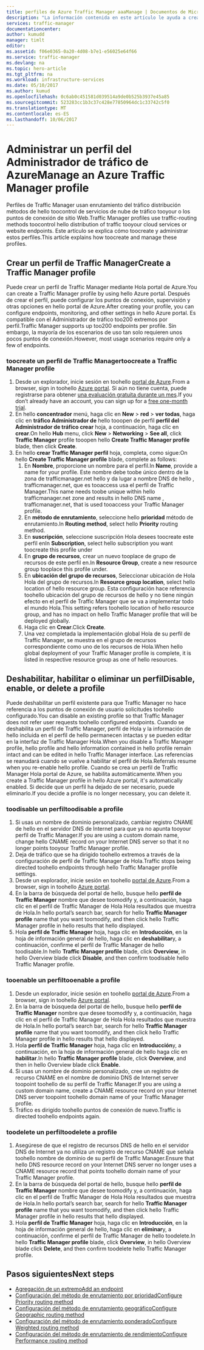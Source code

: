 ```yaml
---
title: perfiles de Azure Traffic Manager aaaManage | Documentos de Microsoft
description: "La información contenida en este artículo le ayuda a crear, deshabilitar, habilitar y eliminar un perfil de Azure Traffic Manager."
services: traffic-manager
documentationcenter: 
author: kumudd
manager: timlt
editor: 
ms.assetid: f06e0365-0a20-4d08-b7e1-e56025e64f66
ms.service: traffic-manager
ms.devlang: na
ms.topic: hero-article
ms.tgt_pltfrm: na
ms.workload: infrastructure-services
ms.date: 05/10/2017
ms.author: kumud
ms.openlocfilehash: 0c6ab0c451581d039514a9de0b525b3937e45a85
ms.sourcegitcommit: 523283cc1b3c37c428e77850964dc1c33742c5f0
ms.translationtype: MT
ms.contentlocale: es-ES
ms.lasthandoff: 10/06/2017
---
```

# <a name="manage-an-azure-traffic-manager-profile"></a><span data-ttu-id="534fc-103">Administrar un perfil del Administrador de tráfico de Azure</span><span class="sxs-lookup"><span data-stu-id="534fc-103">Manage an Azure Traffic Manager profile</span></span>

<span data-ttu-id="534fc-104">Perfiles de Traffic Manager usan enrutamiento del tráfico distribución métodos de hello toocontrol de servicios de nube de tráfico tooyour o los puntos de conexión de sitio Web.</span><span class="sxs-lookup"><span data-stu-id="534fc-104">Traffic Manager profiles use traffic-routing methods toocontrol hello distribution of traffic tooyour cloud services or website endpoints.</span></span> <span data-ttu-id="534fc-105">Este artículo se explica cómo toocreate y administrar estos perfiles.</span><span class="sxs-lookup"><span data-stu-id="534fc-105">This article explains how toocreate and manage these profiles.</span></span>

## <a name="create-a-traffic-manager-profile"></a><span data-ttu-id="534fc-106">Crear un perfil de Traffic Manager</span><span class="sxs-lookup"><span data-stu-id="534fc-106">Create a Traffic Manager profile</span></span>

<span data-ttu-id="534fc-107">Puede crear un perfil de Traffic Manager mediante Hola portal de Azure.</span><span class="sxs-lookup"><span data-stu-id="534fc-107">You can create a Traffic Manager profile by using hello Azure portal.</span></span> <span data-ttu-id="534fc-108">Después de crear el perfil, puede configurar los puntos de conexión, supervisión y otras opciones en hello portal de Azure.</span><span class="sxs-lookup"><span data-stu-id="534fc-108">After creating your profile, you can configure endpoints, monitoring, and other settings in hello Azure portal.</span></span> <span data-ttu-id="534fc-109">Es compatible con el Administrador de tráfico too200 extremos por perfil.</span><span class="sxs-lookup"><span data-stu-id="534fc-109">Traffic Manager supports up too200 endpoints per profile.</span></span> <span data-ttu-id="534fc-110">Sin embargo, la mayoría de los escenarios de uso tan solo requieren unos pocos puntos de conexión.</span><span class="sxs-lookup"><span data-stu-id="534fc-110">However, most usage scenarios require only a few of endpoints.</span></span>

### <a name="toocreate-a-traffic-manager-profile"></a><span data-ttu-id="534fc-111">toocreate un perfil de Traffic Manager</span><span class="sxs-lookup"><span data-stu-id="534fc-111">toocreate a Traffic Manager profile</span></span>

1. <span data-ttu-id="534fc-112">Desde un explorador, inicie sesión en toohello [portal de Azure](http://portal.azure.com).</span><span class="sxs-lookup"><span data-stu-id="534fc-112">From a browser, sign in toohello [Azure portal](http://portal.azure.com).</span></span> <span data-ttu-id="534fc-113">Si aún no tiene cuenta, puede registrarse para obtener [una evaluación gratuita durante un mes](https://azure.microsoft.com/free/).</span><span class="sxs-lookup"><span data-stu-id="534fc-113">If you don’t already have an account, you can sign up for a [free one-month trial](https://azure.microsoft.com/free/).</span></span> 
2. <span data-ttu-id="534fc-114">En hello **concentrador** menú, haga clic en **New** > **red** > **ver todas**, haga clic en **tráfico Administrador de** hello tooopen de perfil **perfil del Administrador de tráfico crear** hoja, a continuación, haga clic en **crear**.</span><span class="sxs-lookup"><span data-stu-id="534fc-114">On hello **Hub** menu, click **New** > **Networking** > **See all**, click **Traffic Manager** profile tooopen hello **Create Traffic Manager profile** blade, then click **Create**.</span></span>
3. <span data-ttu-id="534fc-115">En hello **crear Traffic Manager perfil** hoja, completa, como sigue:</span><span class="sxs-lookup"><span data-stu-id="534fc-115">On hello **Create Traffic Manager profile** blade, complete as follows:</span></span>
    1. <span data-ttu-id="534fc-116">En **Nombre**, proporcione un nombre para el perfil.</span><span class="sxs-lookup"><span data-stu-id="534fc-116">In **Name**, provide a name for your profile.</span></span> <span data-ttu-id="534fc-117">Este nombre debe toobe único dentro de la zona de trafficmanager.net hello y da lugar a nombre DNS de hello <name>, trafficmanager.net, que es tooaccess usa el perfil de Traffic Manager.</span><span class="sxs-lookup"><span data-stu-id="534fc-117">This name needs toobe unique within hello trafficmanager.net zone and results in hello DNS name <name>, trafficmanager.net, that is used tooaccess your Traffic Manager profile.</span></span>
    2. <span data-ttu-id="534fc-118">En **método de enrutamiento**, seleccione hello **prioridad** método de enrutamiento.</span><span class="sxs-lookup"><span data-stu-id="534fc-118">In **Routing method**, select hello **Priority** routing method.</span></span>
    3. <span data-ttu-id="534fc-119">En **suscripción**, seleccione suscripción Hola desees toocreate este perfil en</span><span class="sxs-lookup"><span data-stu-id="534fc-119">In **Subscription**, select hello subscription you want toocreate this profile under</span></span>
    4. <span data-ttu-id="534fc-120">En **grupo de recursos**, crear un nuevo tooplace de grupo de recursos de este perfil en.</span><span class="sxs-lookup"><span data-stu-id="534fc-120">In **Resource Group**, create a new resource group tooplace this profile under.</span></span>
    5. <span data-ttu-id="534fc-121">En **ubicación del grupo de recursos**, Seleccionar ubicación de Hola Hola del grupo de recursos.</span><span class="sxs-lookup"><span data-stu-id="534fc-121">In **Resource group location**, select hello location of hello resource group.</span></span> <span data-ttu-id="534fc-122">Esta configuración hace referencia toohello ubicación del grupo de recursos de hello y no tiene ningún efecto en el perfil de Traffic Manager que se va a implementar todo el mundo Hola.</span><span class="sxs-lookup"><span data-stu-id="534fc-122">This setting refers toohello location of hello resource group, and has no impact on hello Traffic Manager profile that will be deployed globally.</span></span>
    6. <span data-ttu-id="534fc-123">Haga clic en **Crear**.</span><span class="sxs-lookup"><span data-stu-id="534fc-123">Click **Create**.</span></span>
    7. <span data-ttu-id="534fc-124">Una vez completada la implementación global Hola de su perfil de Traffic Manager, se muestra en el grupo de recursos correspondiente como uno de los recursos de Hola.</span><span class="sxs-lookup"><span data-stu-id="534fc-124">When hello global deployment of your Traffic Manager profile is complete, it is listed in respective resource group as one of hello resources.</span></span>

## <a name="disable-enable-or-delete-a-profile"></a><span data-ttu-id="534fc-125">Deshabilitar, habilitar o eliminar un perfil</span><span class="sxs-lookup"><span data-stu-id="534fc-125">Disable, enable, or delete a profile</span></span>

<span data-ttu-id="534fc-126">Puede deshabilitar un perfil existente para que Traffic Manager no hace referencia a los puntos de conexión de usuario solicitudes toohello configurado.</span><span class="sxs-lookup"><span data-stu-id="534fc-126">You can disable an existing profile so that Traffic Manager does not refer user requests toohello configured endpoints.</span></span> <span data-ttu-id="534fc-127">Cuando se deshabilita un perfil de Traffic Manager, perfil de Hola y la información de hello incluida en el perfil de hello permanecen intactas y se pueden editar en la interfaz de Traffic Manager Hola.</span><span class="sxs-lookup"><span data-stu-id="534fc-127">When you disable a Traffic Manager profile, hello profile and hello information contained in hello profile remain intact and can be edited in hello Traffic Manager interface.</span></span>  <span data-ttu-id="534fc-128">Las referencias se reanudará cuando se vuelve a habilitar el perfil de Hola.</span><span class="sxs-lookup"><span data-stu-id="534fc-128">Referrals resume when you re-enable hello profile.</span></span> <span data-ttu-id="534fc-129">Cuando se crea un perfil de Traffic Manager Hola portal de Azure, se habilita automáticamente.</span><span class="sxs-lookup"><span data-stu-id="534fc-129">When you create a Traffic Manager profile in hello Azure portal, it's automatically enabled.</span></span> <span data-ttu-id="534fc-130">Si decide que un perfil ha dejado de ser necesario, puede eliminarlo.</span><span class="sxs-lookup"><span data-stu-id="534fc-130">If you decide a profile is no longer necessary, you can delete it.</span></span>

### <a name="toodisable-a-profile"></a><span data-ttu-id="534fc-131">toodisable un perfil</span><span class="sxs-lookup"><span data-stu-id="534fc-131">toodisable a profile</span></span>

1. <span data-ttu-id="534fc-132">Si usas un nombre de dominio personalizado, cambiar registro CNAME de hello en el servidor DNS de Internet para que ya no apunta tooyour perfil de Traffic Manager.</span><span class="sxs-lookup"><span data-stu-id="534fc-132">If you are using a custom domain name, change hello CNAME record on your Internet DNS server so that it no longer points tooyour Traffic Manager profile.</span></span>
2. <span data-ttu-id="534fc-133">Deja de tráfico que se ha dirigido toohello extremos a través de la configuración de perfil de Traffic Manager de Hola.</span><span class="sxs-lookup"><span data-stu-id="534fc-133">Traffic stops being directed toohello endpoints through hello Traffic Manager profile settings.</span></span>
3. <span data-ttu-id="534fc-134">Desde un explorador, inicie sesión en toohello [portal de Azure](http://portal.azure.com).</span><span class="sxs-lookup"><span data-stu-id="534fc-134">From a browser, sign in toohello [Azure portal](http://portal.azure.com).</span></span>
2. <span data-ttu-id="534fc-135">En la barra de búsqueda del portal de hello, busque hello **perfil de Traffic Manager** nombre que desee toomodify y, a continuación, haga clic en el perfil de Traffic Manager de Hola Hola resultados que muestra de Hola.</span><span class="sxs-lookup"><span data-stu-id="534fc-135">In hello portal’s search bar, search for hello **Traffic Manager profile** name that you want toomodify, and then click hello Traffic Manager profile in hello results that hello displayed.</span></span>
3. <span data-ttu-id="534fc-136">Hola **perfil de Traffic Manager** hoja, haga clic en **Introducción**, en la hoja de información general de hello, haga clic en **deshabilitar**y, a continuación, confirme el perfil de Traffic Manager de hello toodisable.</span><span class="sxs-lookup"><span data-stu-id="534fc-136">In hello **Traffic Manager profile** blade, click **Overview**, in hello Overview blade click **Disable**, and then confirm toodisable hello Traffic Manager profile.</span></span>

### <a name="tooenable-a-profile"></a><span data-ttu-id="534fc-137">tooenable un perfil</span><span class="sxs-lookup"><span data-stu-id="534fc-137">tooenable a profile</span></span>

1. <span data-ttu-id="534fc-138">Desde un explorador, inicie sesión en toohello [portal de Azure](http://portal.azure.com).</span><span class="sxs-lookup"><span data-stu-id="534fc-138">From a browser, sign in toohello [Azure portal](http://portal.azure.com).</span></span>
2. <span data-ttu-id="534fc-139">En la barra de búsqueda del portal de hello, busque hello **perfil de Traffic Manager** nombre que desee toomodify y, a continuación, haga clic en el perfil de Traffic Manager de Hola Hola resultados que muestra de Hola.</span><span class="sxs-lookup"><span data-stu-id="534fc-139">In hello portal’s search bar, search for hello **Traffic Manager profile** name that you want toomodify, and then click hello Traffic Manager profile in hello results that hello displayed.</span></span>
3. <span data-ttu-id="534fc-140">Hola **perfil de Traffic Manager** hoja, haga clic en **Introducción**y, a continuación, en la hoja de información general de hello haga clic en **habilitar**.</span><span class="sxs-lookup"><span data-stu-id="534fc-140">In hello **Traffic Manager profile** blade, click **Overview**, and then in hello Overview blade click **Enable**.</span></span>
5. <span data-ttu-id="534fc-141">Si usas un nombre de dominio personalizado, cree un registro de recurso CNAME en el nombre de dominio DNS de Internet server toopoint toohello de su perfil de Traffic Manager.</span><span class="sxs-lookup"><span data-stu-id="534fc-141">If you are using a custom domain name, create a CNAME resource record on your Internet DNS server toopoint toohello domain name of your Traffic Manager profile.</span></span>
6. <span data-ttu-id="534fc-142">Tráfico es dirigido toohello puntos de conexión de nuevo.</span><span class="sxs-lookup"><span data-stu-id="534fc-142">Traffic is directed toohello endpoints again.</span></span>

### <a name="toodelete-a-profile"></a><span data-ttu-id="534fc-143">toodelete un perfil</span><span class="sxs-lookup"><span data-stu-id="534fc-143">toodelete a profile</span></span>

1. <span data-ttu-id="534fc-144">Asegúrese de que el registro de recursos DNS de hello en el servidor DNS de Internet ya no utiliza un registro de recurso CNAME que señala toohello nombre de dominio de su perfil de Traffic Manager.</span><span class="sxs-lookup"><span data-stu-id="534fc-144">Ensure that hello DNS resource record on your Internet DNS server no longer uses a CNAME resource record that points toohello domain name of your Traffic Manager profile.</span></span>
2. <span data-ttu-id="534fc-145">En la barra de búsqueda del portal de hello, busque hello **perfil de Traffic Manager** nombre que desee toomodify y, a continuación, haga clic en el perfil de Traffic Manager de Hola Hola resultados que muestra de Hola.</span><span class="sxs-lookup"><span data-stu-id="534fc-145">In hello portal’s search bar, search for hello **Traffic Manager profile** name that you want toomodify, and then click hello Traffic Manager profile in hello results that hello displayed.</span></span>
3. <span data-ttu-id="534fc-146">Hola **perfil de Traffic Manager** hoja, haga clic en **Introducción**, en la hoja de información general de hello, haga clic en **eliminar**y, a continuación, confirme el perfil de Traffic Manager de hello toodelete.</span><span class="sxs-lookup"><span data-stu-id="534fc-146">In hello **Traffic Manager profile** blade, click **Overview**, in hello Overview blade click **Delete**, and then confirm toodelete hello Traffic Manager profile.</span></span>

## <a name="next-steps"></a><span data-ttu-id="534fc-147">Pasos siguientes</span><span class="sxs-lookup"><span data-stu-id="534fc-147">Next steps</span></span>

* [<span data-ttu-id="534fc-148">Agregación de un extremo</span><span class="sxs-lookup"><span data-stu-id="534fc-148">Add an endpoint</span></span>](traffic-manager-endpoints.md)
* [<span data-ttu-id="534fc-149">Configuración del método de enrutamiento por prioridad</span><span class="sxs-lookup"><span data-stu-id="534fc-149">Configure Priority routing method</span></span>](traffic-manager-configure-priority-routing-method.md)
* [<span data-ttu-id="534fc-150">Configuración del método de enrutamiento geográfico</span><span class="sxs-lookup"><span data-stu-id="534fc-150">Configure Geographic routing method</span></span>](traffic-manager-configure-geographic-routing-method.md) 
* [<span data-ttu-id="534fc-151">Configuración del método de enrutamiento ponderado</span><span class="sxs-lookup"><span data-stu-id="534fc-151">Configure Weighted routing method</span></span>](traffic-manager-configure-weighted-routing-method.md)
* [<span data-ttu-id="534fc-152">Configuración del método de enrutamiento de rendimiento</span><span class="sxs-lookup"><span data-stu-id="534fc-152">Configure Performance routing method</span></span>](traffic-manager-configure-performance-routing-method.md)

